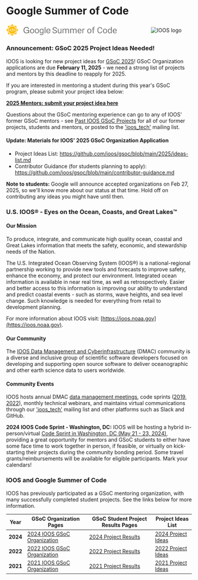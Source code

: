# Google Summer of Code

<img src="img/GSoC-logo-horizontal.svg" alt="Google Summer of Code logo" width="300" style="padding-right: 50px; vertical-align: middle">&nbsp;&nbsp;&nbsp;&nbsp;&nbsp;&nbsp;&nbsp;&nbsp;&nbsp;&nbsp; <img src="img/IOOS_Emblem_Tertiary_A_RGB.jpg" alt="IOOS logo" width="300" style="vertical-align: middle">

### **Announcement: GSoC 2025 Project Ideas Needed!**

IOOS is looking for new project ideas for [GSoC 2025](https://summerofcode.withgoogle.com)!  GSoC Organization applications are due **February 11, 2025** - we need a strong list of projects and mentors by this deadline to reapply for 2025.  

If you are interested in mentoring a student during this year's GSoC program, please submit your project idea below:

[**2025 Mentors: submit your project idea here**](https://github.com/ioos/gsoc/issues/new/choose)

Questions about the GSoC mentoring experience can go to any of IOOS' former GSoC mentors - see [Past IOOS GSoC Projects](#Past-IOOS-GSoC-Projects) for all of our former projects, students and mentors, or posted to the ['ioos_tech'](https://groups.google.com/g/ioos_tech) mailing list.


#### **Update:** Materials for IOOS' 2025 GSoC Organization Application

- Project Ideas List: https://github.com/ioos/gsoc/blob/main/2025/ideas-list.md
- Contributor Guidance (for students planning to apply):  https://github.com/ioos/gsoc/blob/main/contributor-guidance.md

**Note to students:** Google will announce accepted organizations on Feb 27, 2025, so we'll know more about our status at that time.  Hold off on contributing any ideas you might have until then.


### U.S. IOOS&reg; - Eyes on the Ocean, Coasts, and Great Lakes&trade;

#### Our Mission
To produce, integrate, and communicate high quality ocean, coastal and Great Lakes information that meets the safety, economic, and stewardship needs of the Nation.

The U.S. Integrated Ocean Observing System (IOOS®) is a national-regional partnership working to provide new tools and forecasts to improve safety, enhance the economy, and protect our environment. Integrated ocean information is available in near real time, as well as retrospectively. Easier and better access to this information is improving our ability to understand and predict coastal events - such as storms, wave heights, and sea level change. Such knowledge is needed for everything from retail to development planning.

For more information about IOOS visit: [https://ioos.noaa.gov](https://ioos.noaa.gov).

#### Our Community

The [IOOS Data Management and Cyberinfrastructure](https://ioos.noaa.gov/project/dmac/) (DMAC) community is a diverse and inclusive group of scientific software developers focused on developing and supporting open source software to deliver oceanographic and other earth science data to users worldwide.

#### Community Events

IOOS hosts annual DMAC [data management meetings](https://ioos.noaa.gov/project/dmac/), code sprints ([2019](https://www.glos.us/code-sprint/), [2022](https://ioos.github.io/ioos-code-sprint/2022/)), monthly technical webinars, and maintains virtual communications through our ['ioos_tech'](https://groups.google.com/g/ioos_tech) mailing list and other platforms such as Slack and GitHub.

**2024 IOOS Code Sprint - Washington, DC:** IOOS will be hosting a hybrid in-person/virtual [Code Sprint in Washington, DC (May 21 - 23, 2024)](https://ioos.github.io/ioos-code-sprint/2024/), providing a great opportunity for mentors and GSoC students to either have some face time to work together in person, if feasible, or virtually on kick-starting their projects during the community bonding period.  Some travel grants/reimbursements will be available for eligible participants. Mark your calendars!


### IOOS and Google Summer of Code

IOOS has previously participated as a GSoC mentoring organization, with many successfully completed student projects.  See the links below for more information. 

|**Year**|**GSoC Organization Pages**|**GSoC Student Project Results Pages**|  **Project Ideas List** |
|------------|---------------|---------|---------|
| **2024** | [2024 IOOS GSoC Organization](https://summerofcode.withgoogle.com/programs/2024/organizations/ioos) | [2024 Project Results](https://github.com/ioos/gsoc/blob/main/2024/project-results.md) | [2024 Project Ideas](https://github.com/ioos/gsoc/blob/main/2024/ideas-list.md)
| **2022** | [2022 IOOS GSoC Organization](https://summerofcode.withgoogle.com/programs/2022/organizations/ioos) | [2022 Project Results](https://github.com/ioos/gsoc/blob/main/2022/project-results.md) | [2022 Project Ideas](https://github.com/ioos/gsoc/blob/main/2022/ideas-list.md)
| **2021** | [2021 IOOS GSoC Organization](https://summerofcode.withgoogle.com/archive/2021/organizations/5159672092295168) | [2021 Project Results](https://github.com/ioos/gsoc/blob/main/2021/project-results.md) | [2021 Project Ideas](https://github.com/ioos/gsoc/blob/main/2021/ideas-list.md)

